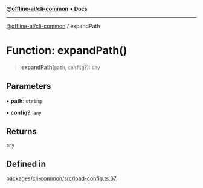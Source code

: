 [**@offline-ai/cli-common**](../README.md) • **Docs**

***

[@offline-ai/cli-common](../globals.md) / expandPath

# Function: expandPath()

> **expandPath**(`path`, `config`?): `any`

## Parameters

• **path**: `string`

• **config?**: `any`

## Returns

`any`

## Defined in

[packages/cli-common/src/load-config.ts:67](https://github.com/offline-ai/cli-common.js/blob/9af76941d1d5f7e2eec300150a7cf9fdd19a1e04/src/load-config.ts#L67)
